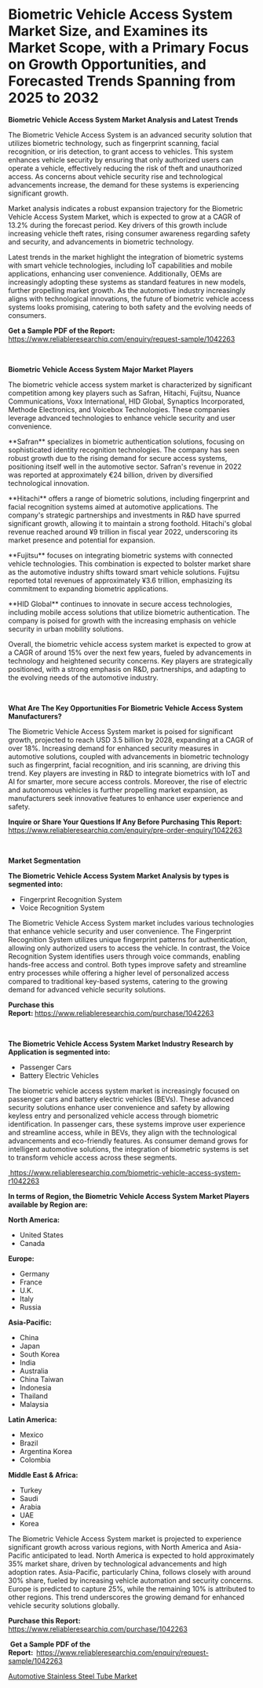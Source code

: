 <p><h1>Biometric Vehicle Access System Market Size, and Examines its Market Scope, with a Primary Focus on Growth Opportunities, and Forecasted Trends Spanning from 2025 to 2032</h1></p><p><strong>Biometric Vehicle Access System Market Analysis and Latest Trends</strong></p>
<p><p>The Biometric Vehicle Access System is an advanced security solution that utilizes biometric technology, such as fingerprint scanning, facial recognition, or iris detection, to grant access to vehicles. This system enhances vehicle security by ensuring that only authorized users can operate a vehicle, effectively reducing the risk of theft and unauthorized access. As concerns about vehicle security rise and technological advancements increase, the demand for these systems is experiencing significant growth.</p><p>Market analysis indicates a robust expansion trajectory for the Biometric Vehicle Access System Market, which is expected to grow at a CAGR of 13.2% during the forecast period. Key drivers of this growth include increasing vehicle theft rates, rising consumer awareness regarding safety and security, and advancements in biometric technology. </p><p>Latest trends in the market highlight the integration of biometric systems with smart vehicle technologies, including IoT capabilities and mobile applications, enhancing user convenience. Additionally, OEMs are increasingly adopting these systems as standard features in new models, further propelling market growth. As the automotive industry increasingly aligns with technological innovations, the future of biometric vehicle access systems looks promising, catering to both safety and the evolving needs of consumers.</p></p>
<p><strong>Get a Sample PDF of the Report:&nbsp;</strong> <a href="https://www.reliableresearchiq.com/enquiry/request-sample/1042263?utm_campaign=3171&utm_medium=2&utm_source=Github&utm_content=ia&utm_term=30032025&utm_id=biometric-vehicle-access-system">https://www.reliableresearchiq.com/enquiry/request-sample/1042263</a></p>
<p>&nbsp;</p>
<p><strong>Biometric Vehicle Access System Major Market Players</strong></p>
<p><p>The biometric vehicle access system market is characterized by significant competition among key players such as Safran, Hitachi, Fujitsu, Nuance Communications, Voxx International, HID Global, Synaptics Incorporated, Methode Electronics, and Voicebox Technologies. These companies leverage advanced technologies to enhance vehicle security and user convenience.</p><p>**Safran** specializes in biometric authentication solutions, focusing on sophisticated identity recognition technologies. The company has seen robust growth due to the rising demand for secure access systems, positioning itself well in the automotive sector. Safran's revenue in 2022 was reported at approximately €24 billion, driven by diversified technological innovation.</p><p>**Hitachi** offers a range of biometric solutions, including fingerprint and facial recognition systems aimed at automotive applications. The company's strategic partnerships and investments in R&D have spurred significant growth, allowing it to maintain a strong foothold. Hitachi's global revenue reached around ¥9 trillion in fiscal year 2022, underscoring its market presence and potential for expansion.</p><p>**Fujitsu** focuses on integrating biometric systems with connected vehicle technologies. This combination is expected to bolster market share as the automotive industry shifts toward smart vehicle solutions. Fujitsu reported total revenues of approximately ¥3.6 trillion, emphasizing its commitment to expanding biometric applications.</p><p>**HID Global** continues to innovate in secure access technologies, including mobile access solutions that utilize biometric authentication. The company is poised for growth with the increasing emphasis on vehicle security in urban mobility solutions.</p><p>Overall, the biometric vehicle access system market is expected to grow at a CAGR of around 15% over the next few years, fueled by advancements in technology and heightened security concerns. Key players are strategically positioned, with a strong emphasis on R&D, partnerships, and adapting to the evolving needs of the automotive industry.</p></p>
<p>&nbsp;</p>
<p><strong>What Are The Key Opportunities For Biometric Vehicle Access System Manufacturers?</strong></p>
<p><p>The Biometric Vehicle Access System market is poised for significant growth, projected to reach USD 3.5 billion by 2028, expanding at a CAGR of over 18%. Increasing demand for enhanced security measures in automotive solutions, coupled with advancements in biometric technology such as fingerprint, facial recognition, and iris scanning, are driving this trend. Key players are investing in R&D to integrate biometrics with IoT and AI for smarter, more secure access controls. Moreover, the rise of electric and autonomous vehicles is further propelling market expansion, as manufacturers seek innovative features to enhance user experience and safety.</p></p>
<p><strong>Inquire or Share Your Questions If Any Before Purchasing This Report:</strong> <a href="https://www.reliableresearchiq.com/enquiry/pre-order-enquiry/1042263?utm_campaign=3171&utm_medium=2&utm_source=Github&utm_content=ia&utm_term=30032025&utm_id=biometric-vehicle-access-system">https://www.reliableresearchiq.com/enquiry/pre-order-enquiry/1042263</a></p>
<p>&nbsp;</p>
<p><strong>Market Segmentation</strong></p>
<p><strong>The Biometric Vehicle Access System Market Analysis by types is segmented into:</strong></p>
<p><ul><li>Fingerprint Recognition System</li><li>Voice Recognition System</li></ul></p>
<p><p>The Biometric Vehicle Access System market includes various technologies that enhance vehicle security and user convenience. The Fingerprint Recognition System utilizes unique fingerprint patterns for authentication, allowing only authorized users to access the vehicle. In contrast, the Voice Recognition System identifies users through voice commands, enabling hands-free access and control. Both types improve safety and streamline entry processes while offering a higher level of personalized access compared to traditional key-based systems, catering to the growing demand for advanced vehicle security solutions.</p></p>
<p><strong>Purchase this Report:&nbsp;</strong><a href="https://www.reliableresearchiq.com/purchase/1042263?utm_campaign=3171&utm_medium=2&utm_source=Github&utm_content=ia&utm_term=30032025&utm_id=biometric-vehicle-access-system">https://www.reliableresearchiq.com/purchase/1042263</a></p>
<p>&nbsp;</p>
<p><strong>The Biometric Vehicle Access System Market Industry Research by Application is segmented into:</strong></p>
<p><ul><li>Passenger Cars</li><li>Battery Electric Vehicles</li></ul></p>
<p><p>The biometric vehicle access system market is increasingly focused on passenger cars and battery electric vehicles (BEVs). These advanced security solutions enhance user convenience and safety by allowing keyless entry and personalized vehicle access through biometric identification. In passenger cars, these systems improve user experience and streamline access, while in BEVs, they align with the technological advancements and eco-friendly features. As consumer demand grows for intelligent automotive solutions, the integration of biometric systems is set to transform vehicle access across these segments.</p></p>
<p><a href="https://www.reliableresearchiq.com/biometric-vehicle-access-system-r1042263?utm_campaign=3171&utm_medium=2&utm_source=Github&utm_content=ia&utm_term=30032025&utm_id=biometric-vehicle-access-system">&nbsp;https://www.reliableresearchiq.com/biometric-vehicle-access-system-r1042263</a></p>
<p><strong>In terms of Region, the Biometric Vehicle Access System Market Players available by Region are:</strong></p>
<p>
    <p> <strong> North America: </strong>
        <ul>
            <li>United States</li>
            <li>Canada</li>
        </ul>
        </p> 
    <p> <strong> Europe: </strong>
        <ul>
            <li>Germany</li>
            <li>France</li>
            <li>U.K.</li>
            <li>Italy</li>
            <li>Russia</li>
        </ul>
        </p> 
    <p> <strong> Asia-Pacific: </strong>
        <ul>
            <li>China</li>
            <li>Japan</li>
            <li>South Korea</li>
            <li>India</li>
            <li>Australia</li>
            <li>China Taiwan</li>
            <li>Indonesia</li>
            <li>Thailand</li>
            <li>Malaysia</li>
        </ul>
        </p> 
    <p> <strong> Latin America: </strong>
        <ul>
            <li>Mexico</li>
            <li>Brazil</li>
            <li>Argentina Korea</li>
            <li>Colombia</li>
        </ul>
        </p> 
    <p> <strong> Middle East & Africa: </strong>
        <ul>
            <li>Turkey</li>
            <li>Saudi</li>
            <li>Arabia</li>
            <li>UAE</li>
            <li>Korea</li>
        </ul>
    </p>
    </p>
<p><p>The Biometric Vehicle Access System market is projected to experience significant growth across various regions, with North America and Asia-Pacific anticipated to lead. North America is expected to hold approximately 35% market share, driven by technological advancements and high adoption rates. Asia-Pacific, particularly China, follows closely with around 30% share, fueled by increasing vehicle automation and security concerns. Europe is predicted to capture 25%, while the remaining 10% is attributed to other regions. This trend underscores the growing demand for enhanced vehicle security solutions globally.</p></p>
<p><strong>Purchase this Report: </strong><a href="https://www.reliableresearchiq.com/purchase/1042263?utm_campaign=3171&utm_medium=2&utm_source=Github&utm_content=ia&utm_term=30032025&utm_id=biometric-vehicle-access-system">https://www.reliableresearchiq.com/purchase/1042263</a></p>
<p>&nbsp;<strong>Get a Sample PDF of the Report:&nbsp;&nbsp;</strong><a href="https://www.reliableresearchiq.com/enquiry/request-sample/1042263?utm_campaign=3171&utm_medium=2&utm_source=Github&utm_content=ia&utm_term=30032025&utm_id=biometric-vehicle-access-system">https://www.reliableresearchiq.com/enquiry/request-sample/1042263</a></p>
<p><strong></strong></p>
<p><p><a href="https://github.com/voetzeszuh/Market-Research-Report-List-1/blob/main/automotive-stainless-steel-tube-market.md?utm_campaign=3171&utm_medium=2&utm_source=Github&utm_content=ia&utm_term=30032025&utm_id=biometric-vehicle-access-system">Automotive Stainless Steel Tube Market</a></p></p>